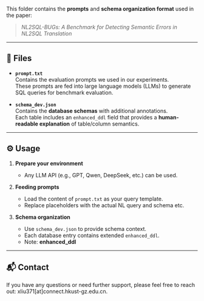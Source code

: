This folder contains the **prompts** and **schema organization format** used in the paper:  

> *NL2SQL-BUGs: A Benchmark for Detecting Semantic Errors in NL2SQL Translation*  

---

## 📂 Files

- **`prompt.txt`**  
  Contains the evaluation prompts we used in our experiments.  
  These prompts are fed into large language models (LLMs) to generate SQL queries for benchmark evaluation.  

- **`schema_dev.json`**  
  Contains the **database schemas** with additional annotations.  
  Each table includes an `enhanced_ddl` field that provides a **human-readable explanation** of table/column semantics.    
---

## ⚙️ Usage

1. **Prepare your environment**  
   - Any LLM API (e.g., GPT, Qwen, DeepSeek, etc.) can be used.   

2. **Feeding prompts**  
   - Load the content of `prompt.txt` as your query template.  
   - Replace placeholders with the actual NL query and schema etc.  

3. **Schema organization**  
   - Use `schema_dev.json` to provide schema context.  
   - Each database entry contains extended `enhanced_ddl`.  
   - Note: **enhanced_ddl** 

---

## 📬 Contact

If you have any questions or need further support, please feel free to reach out: xliu371[at]connect.hkust-gz.edu.cn.  
